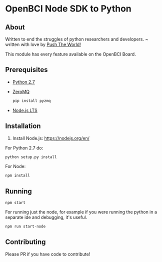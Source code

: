 # OpenBCI Node SDK to Python

## About

Written to end the struggles of python researchers and developers. ~ written with love by [Push The World!](http://www.pushtheworldllc.com)

This module has every feature available on the OpenBCI Board.

## Prerequisites

* [Python 2.7](https://www.python.org/downloads/)
* [ZeroMQ](http://zeromq.org/bindings:python)

  ```py
  pip install pyzmq
  ```
* [Node.js LTS](https://nodejs.org/en/)


## Installation

1. Install Node.js: https://nodejs.org/en/



For Python 2.7 do:
```bash
python setup.py install
```
For Node:
```bash
npm install
```

## Running
```
npm start
```
For running just the node, for example if you were running the python in a separate ide and debugging, it's useful.
```python
npm run start-node
```

## Contributing
Please PR if you have code to contribute!
